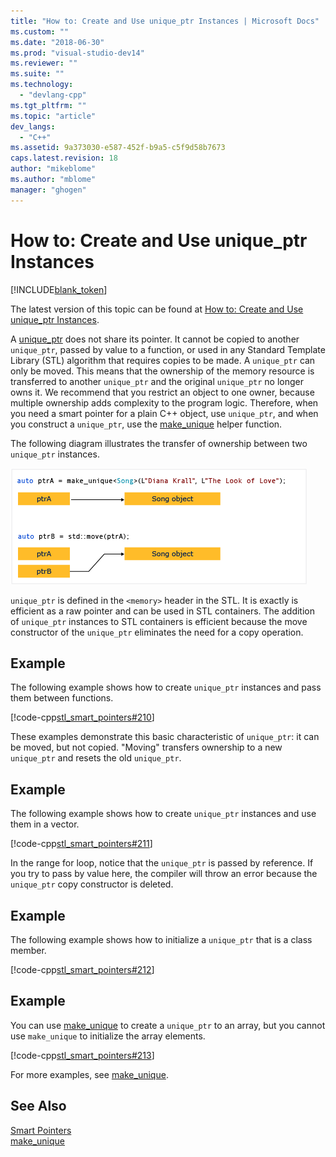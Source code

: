```yaml
---
title: "How to: Create and Use unique_ptr Instances | Microsoft Docs"
ms.custom: ""
ms.date: "2018-06-30"
ms.prod: "visual-studio-dev14"
ms.reviewer: ""
ms.suite: ""
ms.technology: 
  - "devlang-cpp"
ms.tgt_pltfrm: ""
ms.topic: "article"
dev_langs: 
  - "C++"
ms.assetid: 9a373030-e587-452f-b9a5-c5f9d58b7673
caps.latest.revision: 18
author: "mikeblome"
ms.author: "mblome"
manager: "ghogen"
---
```

# How to: Create and Use unique_ptr Instances
[!INCLUDE[blank_token](../includes/blank-token.md)]

The latest version of this topic can be found at [How to: Create and Use unique_ptr Instances](https://docs.microsoft.com/cpp/cpp/how-to-create-and-use-unique-ptr-instances).  
  
A [unique_ptr](../standard-library/unique-ptr-class.md) does not share its pointer. It cannot be copied to another `unique_ptr`, passed by value to a function, or used in any Standard Template Library (STL) algorithm that requires copies to be made. A `unique_ptr` can only be moved. This means that the ownership of the memory resource is transferred to another `unique_ptr` and the original `unique_ptr` no longer owns it. We recommend that you restrict an object to one owner, because multiple ownership adds complexity to the program logic. Therefore, when you need a smart pointer for a plain C++ object, use `unique_ptr`, and when you construct a `unique_ptr`, use the [make_unique](../Topic/make_unique.md) helper function.  
  
 The following diagram illustrates the transfer of ownership between two `unique_ptr` instances.  
  
 ![Moving the ownership of a unique&#95;ptr](../cpp/media/unique-ptr.png "unique_ptr")  
  
 `unique_ptr` is defined in the `<memory>` header in the STL. It is exactly is efficient as a raw pointer and can be used in STL containers. The addition of `unique_ptr` instances to STL containers is efficient because the move constructor of the `unique_ptr` eliminates the need for a copy operation.  
  
## Example  
 The following example shows how to create `unique_ptr` instances and pass them between functions.  
  
 [!code-cpp[stl_smart_pointers#210](../snippets/cpp/VS_Snippets_Cpp/stl_smart_pointers/cpp/stl_smart_ppointers.cpp#210)]  
  
 These examples demonstrate this basic characteristic of `unique_ptr`: it can be moved, but not copied. "Moving" transfers ownership to a new `unique_ptr` and resets the old `unique_ptr`.  
  
## Example  
 The following example shows how to create `unique_ptr` instances and use them in a vector.  
  
 [!code-cpp[stl_smart_pointers#211](../snippets/cpp/VS_Snippets_Cpp/stl_smart_pointers/cpp/stl_smart_ppointers.cpp#211)]  
  
 In the range for  loop, notice that the `unique_ptr` is passed by reference. If you try to pass by value here, the compiler will throw an error because the `unique_ptr` copy constructor is deleted.  
  
## Example  
 The following example shows how to initialize a `unique_ptr` that is a class member.  
  
 [!code-cpp[stl_smart_pointers#212](../snippets/cpp/VS_Snippets_Cpp/stl_smart_pointers/cpp/stl_smart_ppointers.cpp#212)]  
  
## Example  
 You can use [make_unique](../Topic/make_unique.md) to create a `unique_ptr` to an array, but you cannot use `make_unique` to initialize the array elements.  
  
 [!code-cpp[stl_smart_pointers#213](../snippets/cpp/VS_Snippets_Cpp/stl_smart_pointers/cpp/stl_smart_ppointers.cpp#213)]  
  
 For more examples, see [make_unique](../Topic/make_unique.md).  
  
## See Also  
 [Smart Pointers](../cpp/smart-pointers-modern-cpp.md)   
 [make_unique](../Topic/make_unique.md)



